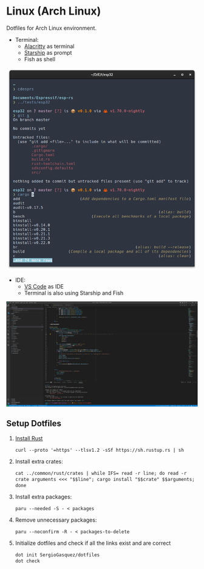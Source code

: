 # Linux (Arch Linux)
Dotfiles for Arch Linux environment.

- Terminal:
  - [Alacritty](https://alacritty.org/) as terminal
  - [Starship](https://starship.rs/) as prompt
  - Fish as shell

![Terminal](assets/terminal.png)

- IDE:
  - [VS Code](https://code.visualstudio.com/) as IDE
  - Terminal is also using Starship and Fish

![VS Code](assets/vscode.png)

## Setup Dotfiles

1. [Install Rust](https://www.rust-lang.org/tools/install)
    ```
    curl --proto '=https' --tlsv1.2 -sSf https://sh.rustup.rs | sh
    ```
2. Install extra crates:
    ```
    cat ../common/rust/crates | while IFS= read -r line; do read -r crate arguments <<< "$$line"; cargo install "$$crate" $$arguments; done
    ```
3. Install extra packages:
    ```
    paru --needed -S - < packages
    ```
4. Remove unnecessary packages:
    ```
    paru --noconfirm -R - < packages-to-delete
    ```
5. Initialize dotfiles and check if all the links exist and are correct
    ```
    dot init SergioGasquez/dotfiles
    dot check
    ```
